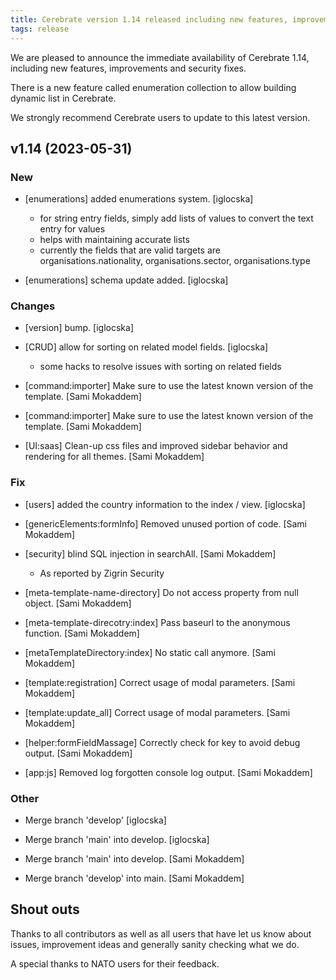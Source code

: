 ```yaml
---
title: Cerebrate version 1.14 released including new features, improvements and security fixes 
tags: release 
---
```


We are pleased to announce the immediate availability of Cerebrate 1.14, including new features, improvements and security fixes.

There is a new feature called enumeration collection to allow building dynamic list in Cerebrate.

We strongly recommend Cerebrate users to update to this latest version.

## v1.14 (2023-05-31)

### New

* [enumerations] added enumerations system. [iglocska]

  - for string entry fields, simply add lists of values to convert the text entry for values
  - helps with maintaining accurate lists
  - currently the fields that are valid targets are organisations.nationality, organisations.sector, organisations.type

* [enumerations] schema update added. [iglocska]

### Changes

* [version] bump. [iglocska]

* [CRUD] allow for sorting on related model fields. [iglocska]

  - some hacks to resolve issues with sorting on related fields

* [command:importer] Make sure to use the latest known version of the template. [Sami Mokaddem]

* [command:importer] Make sure to use the latest known version of the template. [Sami Mokaddem]

* [UI:saas] Clean-up css files and improved sidebar behavior and rendering for all themes. [Sami Mokaddem]

### Fix

* [users] added the country information to the index / view. [iglocska]

* [genericElements:formInfo] Removed unused portion of code. [Sami Mokaddem]

* [security] blind SQL injection in searchAll. [Sami Mokaddem]

  - As reported by Zigrin Security

* [meta-template-name-directory] Do not access property from null object. [Sami Mokaddem]

* [meta-template-direcotry:index] Pass baseurl to the anonymous function. [Sami Mokaddem]

* [metaTemplateDirectory:index] No static call anymore. [Sami Mokaddem]

* [template:registration] Correct usage of modal parameters. [Sami Mokaddem]

* [template:update_all] Correct usage of modal parameters. [Sami Mokaddem]

* [helper:formFieldMassage] Correctly check for key to avoid debug output. [Sami Mokaddem]

* [app:js] Removed log forgotten console log output. [Sami Mokaddem]

### Other

* Merge branch 'develop' [iglocska]

* Merge branch 'main' into develop. [iglocska]

* Merge branch 'main' into develop. [Sami Mokaddem]

* Merge branch 'develop' into main. [Sami Mokaddem]


## Shout outs

Thanks to all contributors as well as all users that have let us know about issues, improvement ideas and generally sanity checking what we do. 

A special thanks to NATO users for their feedback.
